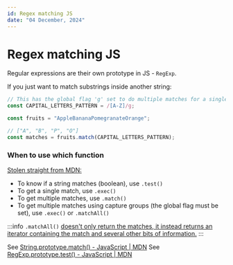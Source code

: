 ```yaml
---
id: Regex matching JS
date: "04 December, 2024"
---
```


# Regex matching JS

Regular expressions are their own prototype in JS - `RegExp`.

If you just want to match substrings inside another string:
```js
// This has the global flag 'g' set to do multiple matches for a single string
const CAPITAL_LETTERS_PATTERN = /[A-Z]/g;

const fruits = "AppleBananaPomegranateOrange";

// ["A", "B", "P", "O"]
const matches = fruits.match(CAPITAL_LETTERS_PATTERN);
```

### When to use which function

[Stolen straight from MDN:](https://developer.mozilla.org/en-US/docs/Web/JavaScript/Reference/Global_Objects/String/match#description)
- To know if a string matches (boolean), use `.test()`
- To get a single match, use `.exec()`
- To get multiple matches, use `.match()`
- To get multiple matches using capture groups (the global flag must be set), use `.exec()` or `.matchAll()`

:::info
`.matchAll()` [doesn't only return the matches, it instead returns an iterator containing the match and several other bits of information.](https://developer.mozilla.org/en-US/docs/Web/JavaScript/Reference/Global_Objects/String/matchAll#return_value)
:::

See [String.prototype.match() - JavaScript | MDN](https://developer.mozilla.org/en-US/docs/Web/JavaScript/Reference/Global_Objects/String/match)
See [RegExp.prototype.test() - JavaScript | MDN](https://developer.mozilla.org/en-US/docs/Web/JavaScript/Reference/Global_Objects/RegExp/test)
